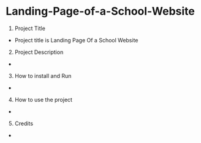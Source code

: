 # Landing-Page-of-a-School-Website

1. Project Title
  - Project title is Landing Page Of a School Website
2. Project Description
 - 
3. How to install and Run
 - 
4. How to use the project
 -
5. Credits
 -


